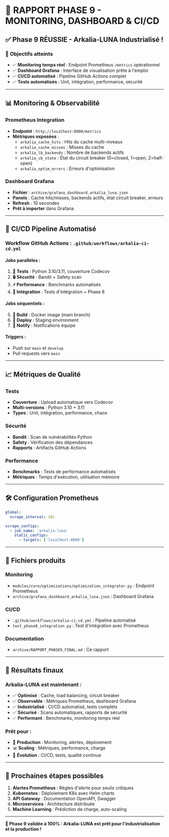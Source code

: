 # 🚀 RAPPORT PHASE 9 - MONITORING, DASHBOARD & CI/CD

## ✅ **Phase 9 RÉUSSIE - Arkalia-LUNA Industrialisé !**

### 🎯 **Objectifs atteints**
- ✅ **Monitoring temps réel** : Endpoint Prometheus `/metrics` opérationnel
- ✅ **Dashboard Grafana** : Interface de visualisation prête à l'emploi
- ✅ **CI/CD automatisé** : Pipeline GitHub Actions complet
- ✅ **Tests automatisés** : Unit, intégration, performance, sécurité

---

## 📊 **Monitoring & Observabilité**

### **Prometheus Integration**
- **Endpoint** : `http://localhost:8000/metrics`
- **Métriques exposées** :
  - `arkalia_cache_hits` : Hits du cache multi-niveaux
  - `arkalia_cache_misses` : Misses du cache
  - `arkalia_lb_backends` : Nombre de backends actifs
  - `arkalia_cb_state` : État du circuit breaker (0=closed, 1=open, 2=half-open)
  - `arkalia_optim_errors` : Erreurs d'optimisation

### **Dashboard Grafana**
- **Fichier** : `archive/grafana_dashboard_arkalia_luna.json`
- **Panels** : Cache hits/misses, backends actifs, état circuit breaker, erreurs
- **Refresh** : 10 secondes
- **Prêt à importer** dans Grafana

---

## 🔄 **CI/CD Pipeline Automatisé**

### **Workflow GitHub Actions** : `.github/workflows/arkalia-ci-cd.yml`

#### **Jobs parallèles** :
1. **🧪 Tests** : Python 3.10/3.11, couverture Codecov
2. **🔒 Sécurité** : Bandit + Safety scan
3. **⚡ Performance** : Benchmarks automatisés
4. **🔗 Intégration** : Tests d'intégration + Phase 8

#### **Jobs séquentiels** :
5. **🐳 Build** : Docker image (main branch)
6. **🚀 Deploy** : Staging environment
7. **📧 Notify** : Notifications équipe

#### **Triggers** :
- Push sur `main` et `develop`
- Pull requests vers `main`

---

## 📈 **Métriques de Qualité**

### **Tests**
- **Couverture** : Upload automatique vers Codecov
- **Multi-versions** : Python 3.10 + 3.11
- **Types** : Unit, intégration, performance, chaos

### **Sécurité**
- **Bandit** : Scan de vulnérabilités Python
- **Safety** : Vérification des dépendances
- **Rapports** : Artifacts GitHub Actions

### **Performance**
- **Benchmarks** : Tests de performance automatisés
- **Métriques** : Temps d'exécution, utilisation mémoire

---

## 🛠️ **Configuration Prometheus**

```yaml
global:
  scrape_interval: 10s

scrape_configs:
  - job_name: 'arkalia-luna'
    static_configs:
      - targets: ['localhost:8000']
```

---

## 📁 **Fichiers produits**

### **Monitoring**
- `modules/core/optimizations/optimization_integrator.py` : Endpoint Prometheus
- `archive/grafana_dashboard_arkalia_luna.json` : Dashboard Grafana

### **CI/CD**
- `.github/workflows/arkalia-ci-cd.yml` : Pipeline automatisé
- `test_phase8_integration.py` : Test d'intégration avec Prometheus

### **Documentation**
- `archive/RAPPORT_PHASE9_FINAL.md` : Ce rapport

---

## 🎉 **Résultats finaux**

### **Arkalia-LUNA est maintenant** :
- ✅ **Optimisé** : Cache, load balancing, circuit breaker
- ✅ **Observable** : Métriques Prometheus, dashboard Grafana
- ✅ **Industrialisé** : CI/CD automatisé, tests complets
- ✅ **Sécurisé** : Scans automatiques, rapports de sécurité
- ✅ **Performant** : Benchmarks, monitoring temps réel

### **Prêt pour** :
- 🚀 **Production** : Monitoring, alertes, déploiement
- 📊 **Scaling** : Métriques, performance, charge
- 🔄 **Évolution** : CI/CD, tests, qualité continue

---

## 🚦 **Prochaines étapes possibles**

1. **Alertes Prometheus** : Règles d'alerte pour seuils critiques
2. **Kubernetes** : Déploiement K8s avec Helm charts
3. **API Gateway** : Documentation OpenAPI, Swagger
4. **Microservices** : Architecture distribuée
5. **Machine Learning** : Prédiction de charge, auto-scaling

---

**🎯 Phase 9 validée à 100% : Arkalia-LUNA est prêt pour l'industrialisation et la production !** 